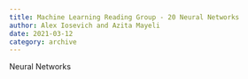 ```yaml
---
title: Machine Learning Reading Group - 20 Neural Networks
author: Alex Iosevich and Azita Mayeli
date: 2021-03-12
category: archive
---
```


Neural Networks

